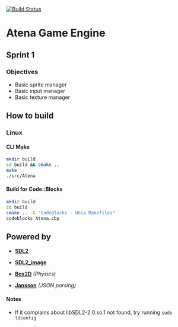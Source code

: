 [![Build Status](https://travis-ci.org/rcsole/Atena.svg?branch=master)](https://travis-ci.org/rcsole/Atena)

# Atena Game Engine
## Sprint 1
### Objectives
* Basic sprite manager
* Basic input manager
* Basic texture manager

## How to build
### Linux
#### CLI Make
```bash
mkdir build
cd build && cmake ..
make
./src/Atena
```

#### Build for Code::Blocks
```bash
mkdir build
cd build
cmake .. -G "CodeBlocks - Unix Makefiles"
codeblocks Atena.cbp
```

## Powered by
* **[SDL2](https://www.libsdl.org/)**

* **[SDL2_image](https://www.libsdl.org/projects/SDL_image/)**

* **[Box2D](http://box2d.org/)** *(Physics)*

* **[Jansson](http://www.digip.org/jansson/)** *(JSON parsing)*

#### Notes
* If it complains about libSDL2-2.0.so.1 not found, try running `sudo ldconfig`
